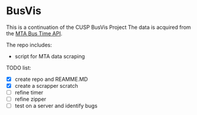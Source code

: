 # BusVis
This is a continuation of the CUSP BusVis Project
The data is acquired from the <a href='http://bustime.mta.info/wiki/Developers/Index' target='_blank'>MTA Bus Time API</a>.

The repo includes:
- script for MTA data scraping

TODO list:
- [x] create repo and REAMME.MD
- [x] create a scrapper scratch
- [ ] refine timer
- [ ] refine zipper
- [ ] test on a server and identify bugs

